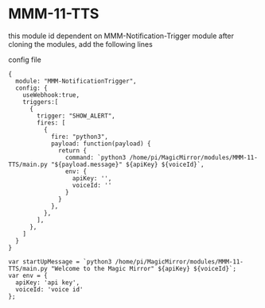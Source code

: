 # MMM-11-TTS
this module id dependent on MMM-Notification-Trigger module 
after cloning the modules, add the following lines

config file



``` 
{
  module: "MMM-NotificationTrigger",
  config: {
    useWebhook:true,
    triggers:[
      {
        trigger: "SHOW_ALERT",
        fires: [
          {
            fire: "python3",
            payload: function(payload) {
              return {
                command: `python3 /home/pi/MagicMirror/modules/MMM-11-TTS/main.py "${payload.message}" ${apiKey} ${voiceId}`,
                env: {
                  apiKey: '',
                  voiceId: ''
                }
              }
            },
          },
        ],
      },
    ]
  }
}

var startUpMessage = `python3 /home/pi/MagicMirror/modules/MMM-11-TTS/main.py "Welcome to the Magic Mirror" ${apiKey} ${voiceId}`;
var env = {
  apiKey: 'api key',
  voiceId: 'voice id'
};



``` 
